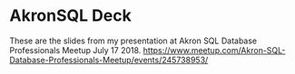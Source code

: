 # AkronSQL Deck
These are the slides from my presentation at Akron SQL Database Professionals Meetup July 17 2018.
https://www.meetup.com/Akron-SQL-Database-Professionals-Meetup/events/245738953/
